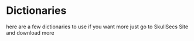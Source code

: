 # Dictionaries
here are a few dictionaries to use
if you want more just go to SkullSecs Site and download more